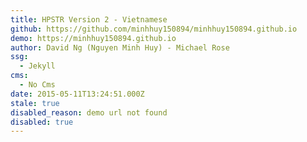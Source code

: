```yaml
---
title: HPSTR Version 2 - Vietnamese
github: https://github.com/minhhuy150894/minhhuy150894.github.io
demo: https://minhhuy150894.github.io
author: David Ng (Nguyen Minh Huy) - Michael Rose
ssg:
  - Jekyll
cms:
  - No Cms
date: 2015-05-11T13:24:51.000Z
stale: true
disabled_reason: demo url not found
disabled: true
---
```

